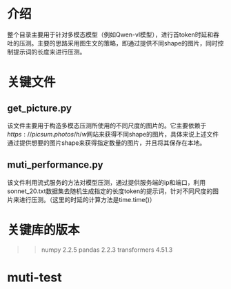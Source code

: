 # 介绍
整个目录主要用于针对多模态模型（例如Qwen-vl模型），进行首token时延和吞吐的压测。主要的思路采用图生文的策略，即通过提供不同shape的图片，同时控制提示词的长度来进行压测。
# 关键文件
## get_picture.py
该文件主要用于构造多模态压测所使用的不同尺度的图片的。它主要依赖于$https://picsum.photos/{h}/{w}$网站来获得不同shape的图片，具体来说上述文件通过提供想要的图片shape来获得指定数量的图片，并且将其保存在本地。
## muti_performance.py
该文件利用流式服务的方法对模型压测，通过提供服务端的ip和端口，利用sonnet_20.txt数据集去随机生成指定的长度token的提示词，针对不同尺度的图片来进行压测。（这里的时延的计算方法是time.time()）
# 关键库的版本
>> numpy                         2.2.5
pandas                        2.2.3
transformers                  4.51.3 


# muti-test
